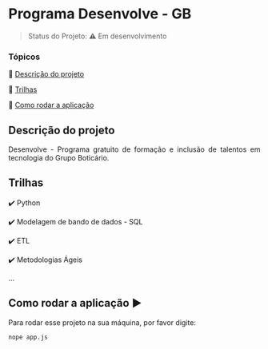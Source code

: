 <h1>Programa Desenvolve - GB</h1> 

> Status do Projeto: :warning: Em desenvolvimento

### Tópicos 

:small_blue_diamond: [Descrição do projeto](#descrição-do-projeto)

:small_blue_diamond: [Trilhas](#trilhas)

:small_blue_diamond: [Como rodar a aplicação](#como-rodar-a-aplicação-arrow_forward)


## Descrição do projeto 

<p align="justify">
  Desenvolve - Programa gratuito de formação e inclusão de talentos em tecnologia do Grupo Boticário. 
</p>

## Trilhas

:heavy_check_mark: Python  

:heavy_check_mark: Modelagem de bando de dados - SQL 

:heavy_check_mark: ETL  

:heavy_check_mark: Metodologias Ágeis

...

## Como rodar a aplicação :arrow_forward:

Para rodar esse projeto na sua máquina, por favor digite: 

```
nope app.js
```
